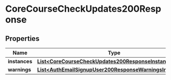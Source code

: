 

# CoreCourseCheckUpdates200Response


## Properties

| Name | Type | Description | Notes |
|------------ | ------------- | ------------- | -------------|
|**instances** | [**List&lt;CoreCourseCheckUpdates200ResponseInstancesInner&gt;**](CoreCourseCheckUpdates200ResponseInstancesInner.md) |  |  |
|**warnings** | [**List&lt;AuthEmailSignupUser200ResponseWarningsInner&gt;**](AuthEmailSignupUser200ResponseWarningsInner.md) |  |  [optional] |



